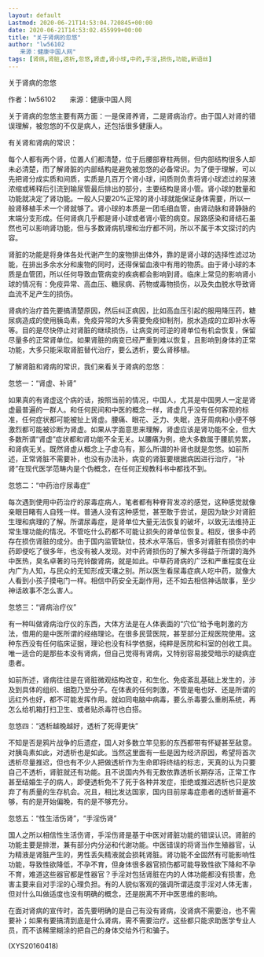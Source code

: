 ```yaml
---
layout: default
Lastmod: 2020-06-21T14:53:04.720845+00:00
date: 2020-06-21T14:53:02.455999+00:00
title: "关于肾病的忽悠"
author: "lw56102
　　来源：健康中国人网"
tags: [肾病,肾脏,透析,忽悠,肾虚,肾小球,中药,手淫,损伤,功能,新语丝]
---
```


关于肾病的忽悠

作者：lw56102　　来源：健康中国人网

关于肾病的忽悠主要有两方面：一是保肾养肾，二是肾病治疗。由于国人对肾的错误理解，被忽悠的不仅是病人，还包括很多健康人。

有关肾和肾病的常识：

每个人都有两个肾，位置人们都清楚，位于后腰部脊柱两侧，但内部结构很多人却未必清楚，而了解肾脏的内部结构是避免被忽悠的必备常识。为了便于理解，可以先把肾分成实质和间质，实质是几百万个肾小球，间质则负责将肾小球滤过的尿液浓缩或稀释后引流到输尿管最后排出的部分，主要结构是肾小管。肾小球的数量和功能就决定了肾功能。一般人只要20%正常的肾小球就能保证身体需要，所以一般肾移植手术一个肾就够了。肾小球的本质是一团毛细血管，由肾动脉和肾静脉的末端分支形成。任何肾病几乎都是肾小球或者肾小管的病变。尿路感染和肾结石虽然也可以影响肾功能，但与多数肾病机理和治疗都不同，所以不属于本文探讨的内容。

肾脏的功能是将身体各处代谢产生的废物排出体外，靠的是肾小球的选择性滤过功能，在排出多余水分和废物的同时，还得保留血液中有用的物质。由于肾小球的本质是血管团，所以任何导致血管病变的疾病都会影响到肾。临床上常见的影响肾小球的情况有：免疫异常、高血压、糖尿病、药物或毒物损伤，以及失血脱水导致肾血流不足产生的损伤。

肾病的治疗首先要搞清楚原因，然后纠正病因，比如高血压引起的服用降压药，糖尿病造成的使用胰岛素，免疫异常的大多需要免疫抑制剂，脱水造成的立即补水等等。目的是尽快停止对肾脏的继续损伤，让病变尚可逆的肾单位有机会恢复，保留尽量多的正常肾单位。如果肾脏的病变已经严重到难以恢复，且影响到身体的正常功能，大多只能采取肾脏替代治疗，要么透析，要么肾移植。

了解肾脏和肾病的常识，我们来看关于肾病的忽悠：

忽悠一：“肾虚、补肾”

如果真的有肾虚这个病的话，按照当前的情况，中国人，尤其是中国男人一定是肾虚最普遍的一群人。和任何民间和中医的概念一样，肾虚几乎没有任何客观的标准，任何症状都可能被扯上肾虚。腰痛、眼花、乏力、失眠，连牙周病和小便不够激烈都可能被诊断为肾虚。如果从字面意思来理解，肾虚应该是肾功能不全，但大多数所谓“肾虚”症状都和肾功能不全无关。以腰痛为例，绝大多数属于腰肌劳累，和肾病无关。既然肾虚从概念上子虚乌有，那么所谓的补肾也就是忽悠。如前所述，正常肾脏不需要补，也没有办法补，病变的肾脏要根据病因进行治疗，“补肾”在现代医学范畴内是个伪概念，在任何正规教科书中都找不到。

忽悠二：“中药治疗尿毒症”

每次遇到使用中药治疗的尿毒症病人，笔者都有种脊背发凉的感觉，这种感觉就像亲眼目睹有人自残一样。普通人没有这种感觉，甚至敢于尝试，是因为缺少对肾脏生理和病理的了解。所谓尿毒症，是肾单位大量无法恢复的破坏，以致无法维持正常生理功能的情况。不管吃什么药都不可能让损失的肾单位恢复。相反，很多中药存在损伤肾脏的成分。由于国内监管缺位，技术水平落后，很多对肾脏有损伤的中药即便吃了很多年，也没有被人发现。对中药肾损伤的了解大多得益于所谓的海外中医热，臭名卓著的马兜铃酸肾病，就是如此。中草药肾病的广泛和严重程度在业内广为人知，与民众的无知形成天壤之别。所以医生看尿毒症病人吃中药，就像大人看到小孩子摸电门一样。相信中药安全无副作用，还不如去相信神话故事，至少神话故事不怎么害人。

忽悠三：“肾病治疗仪”

有一种叫做肾病治疗仪的东西，大体方法是在人体表面的“穴位”给予电刺激的方法，借用的是中医所谓的经络理论。在很多民营医院，甚至部分正规医院使用。这种东西没有任何临床证据，理论也没有科学依据，纯粹是医院和科室的创收工具。唯一适合的是那些本没有肾病，但自己觉得有肾病，又特别容易接受暗示的疑病症患者。

如前所述，肾病往往是在肾脏微观结构改变，和生化、免疫紊乱基础上发生的，涉及到具体的组织、细胞乃至分子。在体表的任何刺激，不管是电也好、还是所谓的远红外也好，都不可能发挥作用。就如同电脑中病毒，要么杀毒要么重刷系统，再怎么给机箱打扫卫生、或者贴杀毒符也白搭。

忽悠四：“透析越晚越好，透析了死得更快”

不知是否是鸦片战争的后遗症，国人对多数立竿见影的东西都带有怀疑甚至敌意。对胰岛素如此，对透析也是如此。当然这里面有一些是因为经济原因，希望将首次透析尽量推迟，但也有不少人把做透析作为生命即将终结的标志，天真的认为只要自己不透析，肾脏就还有功能。且不说国内外有无数依靠透析长期存活，正常工作甚至结婚生子的病人，即便透析免不了死于各种并发症，拒绝或推迟透析也只是放弃了有质量的生存机会。况且，相比发达国家，国内目前尿毒症患者的透析普遍不够，有的是开始偏晚，有的是不够充分。

忽悠五：“性生活伤肾”，“手淫伤肾”

国人之所以相信性生活伤肾，手淫伤肾是基于中医对肾脏功能的错误认识。肾脏的功能主要是排泄，兼有部分内分泌和代谢功能。中医错误的将肾当作生殖器官，认为精液是肾脏产生的，男性丢失精液就会损耗肾脏。肾功能不全固然有可能影响性功能，导致性欲降低，不孕不育，但身体很多器官损伤都可能导致性欲下降和不孕不育，难道这些器官都是性器官？手淫对包括肾脏在内的人体功能都没有损害，危害主要来自对手淫的心理负担。有的人貌似客观的强调所谓适度手淫对人体无害，但对什么叫做适度也没有明确的概念，还是脱离不开中医思维的影响。

在面对肾病的宣传时，首先要明确的是自己有没有肾病，没肾病不需要治，也不需要补；如果有要搞清到底是什么肾病，需不需要治疗。这些都只能求助医学专业人员，而不该稀里糊涂的把自己的身体交给外行和骗子。

(XYS20160418)

